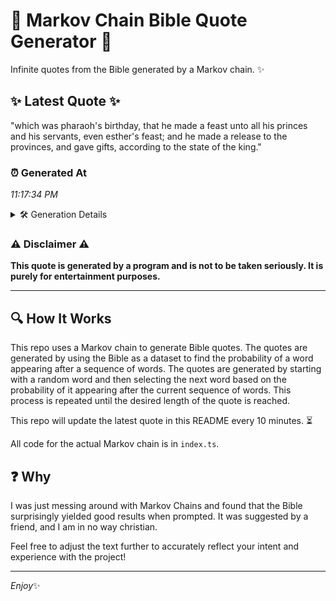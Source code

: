 # 📖 Markov Chain Bible Quote Generator 📖

Infinite quotes from the Bible generated by a Markov chain. ✨

## ✨ Latest Quote ✨
"which was pharaoh's birthday, that he made a feast unto all his princes and his servants, even esther's feast; and he made a release to the provinces, and gave gifts, according to the state of the king."

### ⏰ Generated At
*11:17:34 PM*

<details>
    <summary>🛠️ Generation Details</summary>
    <p>
        <strong>🌱 Seed:</strong> which<br>
        <strong>🔄 Iterations:</strong> 36<br>
        <strong>📜 Context History:</strong><br>[ which ]: was<br>[ which, was ]: pharaoh's<br>[ which, was, pharaoh's ]: birthday,<br>[ which, was, pharaoh's, birthday, ]: that<br>[ which, was, pharaoh's, birthday,, that ]: he<br>[ which, was, pharaoh's, birthday,, that, he ]: made<br>[ was, pharaoh's, birthday,, that, he, made ]: a<br>[ pharaoh's, birthday,, that, he, made, a ]: feast<br>[ birthday,, that, he, made, a, feast ]: unto<br>[ that, he, made, a, feast, unto ]: all<br>[ he, made, a, feast, unto, all ]: his<br>[ made, a, feast, unto, all, his ]: princes<br>[ a, feast, unto, all, his, princes ]: and<br>[ feast, unto, all, his, princes, and ]: his<br>[ unto, all, his, princes, and, his ]: servants,<br>[ all, his, princes, and, his, servants, ]: even<br>[ his, princes, and, his, servants,, even ]: esther's<br>[ princes, and, his, servants,, even, esther's ]: feast;<br>[ and, his, servants,, even, esther's, feast; ]: and<br>[ his, servants,, even, esther's, feast;, and ]: he<br>[ servants,, even, esther's, feast;, and, he ]: made<br>[ even, esther's, feast;, and, he, made ]: a<br>[ esther's, feast;, and, he, made, a ]: release<br>[ feast;, and, he, made, a, release ]: to<br>[ and, he, made, a, release, to ]: the<br>[ he, made, a, release, to, the ]: provinces,<br>[ made, a, release, to, the, provinces, ]: and<br>[ a, release, to, the, provinces,, and ]: gave<br>[ release, to, the, provinces,, and, gave ]: gifts,<br>[ to, the, provinces,, and, gave, gifts, ]: according<br>[ the, provinces,, and, gave, gifts,, according ]: to<br>[ provinces,, and, gave, gifts,, according, to ]: the<br>[ and, gave, gifts,, according, to, the ]: state<br>[ gave, gifts,, according, to, the, state ]: of<br>[ gifts,, according, to, the, state, of ]: the<br>[ according, to, the, state, of, the ]: king.<br>
    </p>
</details>

### ⚠️ Disclaimer ⚠️
**This quote is generated by a program and is not to be taken seriously. It is purely for entertainment purposes.**

---

## 🔍 How It Works

This repo uses a Markov chain to generate Bible quotes. The quotes are generated by using the Bible as a dataset to find the probability of a word appearing after a sequence of words. The quotes are generated by starting with a random word and then selecting the next word based on the probability of it appearing after the current sequence of words. This process is repeated until the desired length of the quote is reached.

This repo will update the latest quote in this README every 10 minutes. ⏳

All code for the actual Markov chain is in `index.ts`.

## ❓ Why

I was just messing around with Markov Chains and found that the Bible surprisingly yielded good results when prompted. 
It was suggested by a friend, and I am in no way christian.

Feel free to adjust the text further to accurately reflect your intent and experience with the project!

---

*Enjoy*✨
